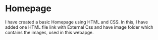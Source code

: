 # Homepage
I have created a basic Homepage using HTML and CSS.
In this, I have added one HTML file link with External Css and have image folder which contains the images, used in this webapge.
